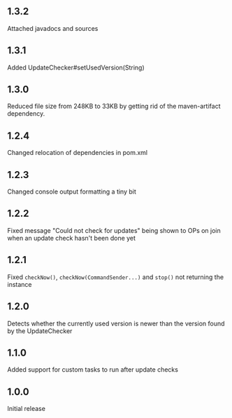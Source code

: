 ## 1.3.2

Attached javadocs and sources

## 1.3.1

Added UpdateChecker#setUsedVersion(String)

## 1.3.0

Reduced file size from 248KB to 33KB by getting rid of the maven-artifact dependency.

## 1.2.4

Changed relocation of dependencies in pom.xml

## 1.2.3

Changed console output formatting a tiny bit

## 1.2.2

Fixed message "Could not check for updates" being shown to OPs on join when an update check hasn't been done yet

## 1.2.1

Fixed `checkNow()`, `checkNow(CommandSender...)` and `stop()` not returning the instance

## 1.2.0

Detects whether the currently used version is newer than the version found by the UpdateChecker

## 1.1.0

Added support for custom tasks to run after update checks

## 1.0.0

Initial release